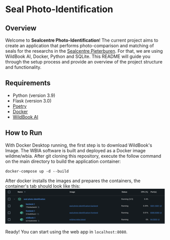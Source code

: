 # Seal Photo-Identification

## Overview

Welcome to **Sealcentre Photo-Identification**! The current project aims to create an application that performs photo-comparison and matching of seals for the researchs in the [Sealcentre Pieterburen](https://www.visitgroningen.nl/en/things-to-do/groningen-for-kids/sealcentre-pieterburen). For that, we are using WildBook AI, Docker, Python and SQLite. This README will guide you through the setup process and provide an overview of the project structure and functionality.

## Requirements

- Python (version 3.9)
- Flask (version 3.0)
- [Poetry](https://python-poetry.org/)
- [Docker](https://www.docker.com/)
- [WildBook AI](https://github.com/WildMeOrg/wildbook-ia)

## How to Run

With Docker Desktop running, the first step is to download WildBook's Image. The WBIA software is built and deployed as a Docker image wildme/wbia. After git cloning this repository, execute the follow command on the main directory to build the application container:
```
docker-compose up -d --build
```

After docker installs the images and prepares the containers, the container's tab should look like this:
![Docker Containers](DockerContainers.png)

Ready! You can start using the web app in ```localhost:8080```.
